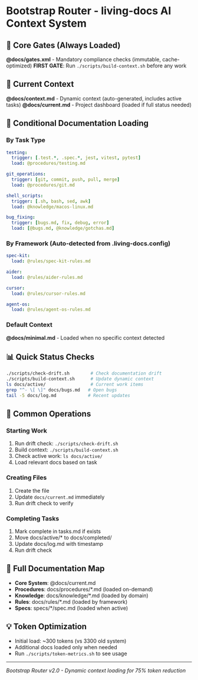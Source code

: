 # Bootstrap Router - living-docs AI Context System

<!-- This is a ROUTER, not a container. It loads only what's needed. -->

## 🎯 Core Gates (Always Loaded)
**@docs/gates.xml** - Mandatory compliance checks (immutable, cache-optimized)
**FIRST GATE**: Run `./scripts/build-context.sh` before any work

## 📍 Current Context
**@docs/context.md** - Dynamic context (auto-generated, includes active tasks)
**@docs/current.md** - Project dashboard (loaded if full status needed)

## 🧭 Conditional Documentation Loading

### By Task Type
```yaml
testing:
  trigger: [.test.*, .spec.*, jest, vitest, pytest]
  load: @procedures/testing.md

git_operations:
  trigger: [git, commit, push, pull, merge]
  load: @procedures/git.md

shell_scripts:
  trigger: [.sh, bash, sed, awk]
  load: @knowledge/macos-linux.md

bug_fixing:
  trigger: [bugs.md, fix, debug, error]
  load: [@bugs.md, @knowledge/gotchas.md]
```

### By Framework (Auto-detected from .living-docs.config)
```yaml
spec-kit:
  load: @rules/spec-kit-rules.md

aider:
  load: @rules/aider-rules.md

cursor:
  load: @rules/cursor-rules.md

agent-os:
  load: @rules/agent-os-rules.md
```

### Default Context
**@docs/minimal.md** - Loaded when no specific context detected

## 📊 Quick Status Checks
```bash
./scripts/check-drift.sh        # Check documentation drift
./scripts/build-context.sh      # Update dynamic context
ls docs/active/                 # Current work items
grep "^- \[ \]" docs/bugs.md   # Open bugs
tail -5 docs/log.md            # Recent updates
```

## 🚀 Common Operations

### Starting Work
1. Run drift check: `./scripts/check-drift.sh`
2. Build context: `./scripts/build-context.sh`
3. Check active work: `ls docs/active/`
4. Load relevant docs based on task

### Creating Files
1. Create the file
2. Update `docs/current.md` immediately
3. Run drift check to verify

### Completing Tasks
1. Mark complete in tasks.md if exists
2. Move docs/active/* to docs/completed/
3. Update docs/log.md with timestamp
4. Run drift check

## 🔗 Full Documentation Map
- **Core System**: @docs/current.md
- **Procedures**: docs/procedures/*.md (loaded on-demand)
- **Knowledge**: docs/knowledge/*.md (loaded by domain)
- **Rules**: docs/rules/*.md (loaded by framework)
- **Specs**: specs/*/spec.md (loaded when active)

## 💡 Token Optimization
- Initial load: ~300 tokens (vs 3300 old system)
- Additional docs loaded only when needed
- Run `./scripts/token-metrics.sh` to see usage

---
*Bootstrap Router v2.0 - Dynamic context loading for 75% token reduction*